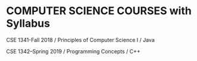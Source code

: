 # COMPUTER SCIENCE COURSES with Syllabus

CSE 1341-Fall 2018 / Principles of Computer Science I / Java

CSE 1342–Spring 2019 / Programming Concepts / C++
